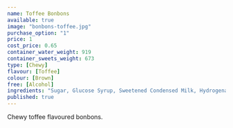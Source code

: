 ```yaml
---
name: Toffee Bonbons
available: true
image: "bonbons-toffee.jpg"
purchase_option: "1"
price: 1
cost_price: 0.65
container_water_weight: 919
container_sweets_weight: 673
type: [Chewy]
flavour: [Toffee]
colour: [Brown]
free: [Alcohol]
ingredients: "Sugar, Glucose Syrup, Sweetened Condensed Milk, Hydrogenated Vegetable Oil, Dextrose, Salt, Emulsifier (E471)"
published: true
---
```

Chewy toffee flavoured bonbons.